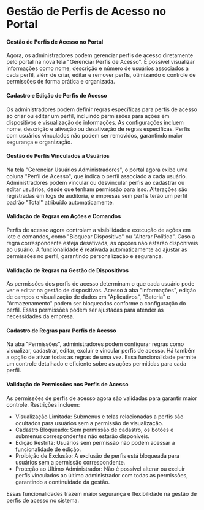 # Gestão de Perfis de Acesso no Portal

#### Gestão de Perfis de Acesso no Portal

Agora, os administradores podem gerenciar perfis de acesso diretamente pelo portal na nova tela "Gerenciar Perfis de Acesso". É possível visualizar informações como nome, descrição e número de usuários associados a cada perfil, além de criar, editar e remover perfis, otimizando o controle de permissões de forma prática e organizada.

#### Cadastro e Edição de Perfis de Acesso

Os administradores podem definir regras específicas para perfis de acesso ao criar ou editar um perfil, incluindo permissões para ações em dispositivos e visualização de informações. As configurações incluem nome, descrição e ativação ou desativação de regras específicas. Perfis com usuários vinculados não podem ser removidos, garantindo maior segurança e organização.

#### Gestão de Perfis Vinculados a Usuários

Na tela "Gerenciar Usuários Administradores", o portal agora exibe uma coluna "Perfil de Acesso", que indica o perfil associado a cada usuário. Administradores podem vincular ou desvincular perfis ao cadastrar ou editar usuários, desde que tenham permissão para isso. Alterações são registradas em logs de auditoria, e empresas sem perfis terão um perfil padrão "Total" atribuído automaticamente.

#### Validação de Regras em Ações e Comandos

Perfis de acesso agora controlam a visibilidade e execução de ações em lote e comandos, como "Bloquear Dispositivo" ou "Alterar Política". Caso a regra correspondente esteja desativada, as opções não estarão disponíveis ao usuário. A funcionalidade é reativada automaticamente ao ajustar as permissões no perfil, garantindo personalização e segurança.

#### Validação de Regras na Gestão de Dispositivos

As permissões dos perfis de acesso determinam o que cada usuário pode ver e editar na gestão de dispositivos. Acesso à aba "Informações", edição de campos e visualização de dados em "Aplicativos", "Bateria" e "Armazenamento" podem ser bloqueados conforme a configuração do perfil. Essas permissões podem ser ajustadas para atender às necessidades da empresa.

#### Cadastro de Regras para Perfis de Acesso

Na aba "Permissões", administradores podem configurar regras como visualizar, cadastrar, editar, excluir e vincular perfis de acesso. Há também a opção de ativar todas as regras de uma vez. Essa funcionalidade permite um controle detalhado e eficiente sobre as ações permitidas para cada perfil.

#### Validação de Permissões nos Perfis de Acesso

As permissões de perfis de acesso agora são validadas para garantir maior controle. Restrições incluem:

* Visualização Limitada: Submenus e telas relacionadas a perfis são ocultados para usuários sem a permissão de visualização.
* Cadastro Bloqueado: Sem permissão de cadastro, os botões e submenus correspondentes não estarão disponíveis.
* Edição Restrita: Usuários sem permissão não podem acessar a funcionalidade de edição.
* Proibição de Exclusão: A exclusão de perfis está bloqueada para usuários sem a permissão correspondente.
* Proteção ao Último Administrador: Não é possível alterar ou excluir perfis vinculados ao último administrador com todas as permissões, garantindo a continuidade da gestão.

Essas funcionalidades trazem maior segurança e flexibilidade na gestão de perfis de acesso no sistema.
